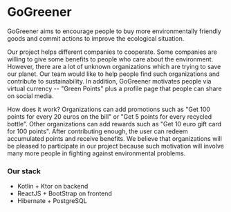 # GoGreener

GoGreener aims to encourage people to buy more environmentally friendly goods and commit actions to improve the ecological situation.

Our project helps different companies to cooperate. Some companies are willing to give some benefits to people who care about the environment. However, there are a lot of unknown organizations which are trying to save our planet.
Our team would like to help people find such organizations and contribute to sustainability. In addition, GoGreener motivates people via virtual currency -- "Green Points" plus a profile page that people can share on social media.

How does it work?
Organizations can add promotions such as "Get 100 points for every 20 euros on the bill" or "Get 5 points for every recycled bottle". Other organizations can add rewards such as "Get 10 euro gift card for 100 points". After contributing enough, the user can redeem accumulated points and receive benefits.
We believe that organizations will be pleased to participate in our project because such motivation will involve many more people in fighting against environmental problems.

### Our stack
* Kotlin + Ktor on backend
* ReactJS + BootStrap on frontend
* Hibernate + PostgreSQL
